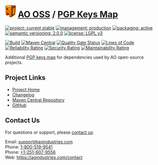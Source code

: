 # [<img src="ao-logo.png" alt="AO Logo" width="35" height="40">](https://github.com/ao-apps) [AO OSS](https://github.com/ao-apps/ao-oss) / [PGP Keys Map](https://github.com/ao-apps/pgp-keys-map)

[![project: current stable](https://oss.aoapps.com/ao-badges/project-current-stable.svg)](https://aoindustries.com/life-cycle#project-current-stable)
[![management: production](https://oss.aoapps.com/ao-badges/management-production.svg)](https://aoindustries.com/life-cycle#management-production)
[![packaging: active](https://oss.aoapps.com/ao-badges/packaging-active.svg)](https://aoindustries.com/life-cycle#packaging-active)  
[![semantic versioning: 2.0.0](https://oss.aoapps.com/ao-badges/semver-2.0.0.svg)](http://semver.org/spec/v2.0.0.html)
[![license: LGPL v3](https://oss.aoapps.com/ao-badges/license-lgpl-3.0.svg)](https://www.gnu.org/licenses/lgpl-3.0)

[![Build](https://github.com/ao-apps/pgp-keys-map/workflows/Build/badge.svg?branch=master)](https://github.com/ao-apps/pgp-keys-map/actions?query=workflow%3ABuild)
[![Maven Central](https://maven-badges.herokuapp.com/maven-central/com.aoapps/pgp-keys-map/badge.svg)](https://maven-badges.herokuapp.com/maven-central/com.aoapps/pgp-keys-map)
[![Quality Gate Status](https://sonarcloud.io/api/project_badges/measure?branch=master&project=com.aoapps%3Apgp-keys-map&metric=alert_status)](https://sonarcloud.io/dashboard?branch=master&id=com.aoapps%3Apgp-keys-map)
[![Lines of Code](https://sonarcloud.io/api/project_badges/measure?branch=master&project=com.aoapps%3Apgp-keys-map&metric=ncloc)](https://sonarcloud.io/component_measures?branch=master&id=com.aoapps%3Apgp-keys-map&metric=ncloc)  
[![Reliability Rating](https://sonarcloud.io/api/project_badges/measure?branch=master&project=com.aoapps%3Apgp-keys-map&metric=reliability_rating)](https://sonarcloud.io/component_measures?branch=master&id=com.aoapps%3Apgp-keys-map&metric=Reliability)
[![Security Rating](https://sonarcloud.io/api/project_badges/measure?branch=master&project=com.aoapps%3Apgp-keys-map&metric=security_rating)](https://sonarcloud.io/component_measures?branch=master&id=com.aoapps%3Apgp-keys-map&metric=Security)
[![Maintainability Rating](https://sonarcloud.io/api/project_badges/measure?branch=master&project=com.aoapps%3Apgp-keys-map&metric=sqale_rating)](https://sonarcloud.io/component_measures?branch=master&id=com.aoapps%3Apgp-keys-map&metric=Maintainability)

Additional [PGP keys map](https://github.com/s4u/pgp-keys-map) for dependencies used by AO open-source projects.

## Project Links
* [Project Home](https://oss.aoapps.com/pgp-keys-map/)
* [Changelog](https://oss.aoapps.com/pgp-keys-map/changelog)
* [Maven Central Repository](https://search.maven.org/artifact/com.aoapps/pgp-keys-map)
* [GitHub](https://github.com/ao-apps/pgp-keys-map)

## Contact Us
For questions or support, please [contact us](https://aoindustries.com/contact):

Email: [support@aoindustries.com](mailto:support@aoindustries.com)  
Phone: [1-800-519-9541](tel:1-800-519-9541)  
Phone: [+1-251-607-9556](tel:+1-251-607-9556)  
Web: https://aoindustries.com/contact
